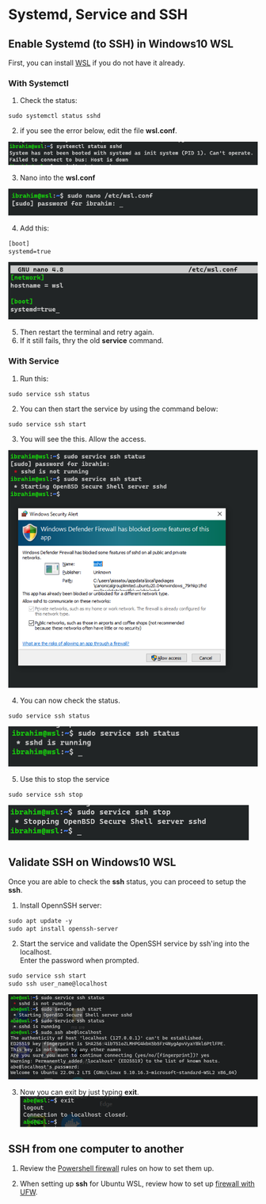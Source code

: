 # Systemd, Service and SSH
## Enable Systemd (to SSH) in Windows10 WSL

First, you can install [WSL](https://ubuntu.com/tutorials/install-ubuntu-on-wsl2-on-windows-10#1-overview) if you do not have it already.

### With Systemctl

1. Check the status:
```
sudo systemctl status sshd
```
2. if you see the error below, edit the file **wsl.conf**.

![](./images/systemd1.PNG)

3. Nano into the **wsl.conf**

![](./images/systemd2.PNG)

4. Add this:
```
[boot]
systemd=true
```
![](./images/systemd3.PNG)

5. Then restart the terminal and retry again. <br>
6. If it still fails, thry the old **service** command.

### With Service
1. Run this:
```
sudo service ssh status
```

2. You can then start the service by using the command below:
```
sudo service ssh start
```
3. You will see the this. Allow the access.

![](./images/systemd4.PNG)

4. You can now check the status.
```
sudo service ssh status
```
![](./images/systemd5.PNG)

5. Use this to stop the service
```
sudo service ssh stop
```
![](./images/systemd6.PNG)

## Validate SSH on Windows10 WSL
Once you are able to check the **ssh** status, you can proceed to setup the **ssh**.
1. Install OpennSSH server:
```
sudo apt update -y
sudo apt install openssh-server
```

2. Start the service and validate the OpenSSH service by ssh'ing into the localhost.<br>
Enter the password when prompted.
```
sudo service ssh start
sudo ssh user_name@localhost
```
![](./images/systemd7.PNG)

3. Now you can exit by just typing **exit**.
![](./images/systemd8.PNG)

## SSH from one computer to another

1. Review the [Powershell firewall](https://learn.microsoft.com/en-us/powershell/module/netsecurity/new-netfirewallrule?view=windowsserver2022-ps) rules on how to set them up.

2. When setting up **ssh** for Ubuntu WSL, review how to set up [firewall with UFW](https://www.digitalocean.com/community/tutorials/how-to-set-up-a-firewall-with-ufw-on-ubuntu-20-04).

